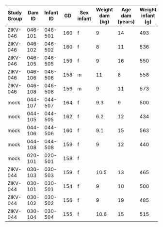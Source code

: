 
| Study Group | Dam ID | Infant ID | GD | Sex infant | Weight dam (kg)| Age dam (years) | Weight infant (g) | HC (mm) | BPD (mm) | Apgar 1 | Apgar 5 | Apgar 10 |
| --- | --- | --- | --- | --- | --- | --- | --- | --- | --- | --- | --- | --- |
| ZIKV-046 | 046-101 | 046-501 | 160 | f | 9 | 14 | 493 |	191 | 50 | | 8 | 8 |
| ZIKV-046 | 046-102 | 046-502 | 160 | f | 8 | 11 | 536 | 199 | 51.5 | 4 | 10 | 9 |
| ZIKV-046 | 046-105 | 046-505 | 159 | f | 9 | 16 | 550 |	191 | 50 | 4 | 8 | 8 |
| ZIKV-046 | 046-106 | 046-506 | 158 | m | 11 |	8	| 558 |	197 |	52.9 | 7 |9.5 | 9.5 |
| ZIKV-046 | 046-108 | 046-508 | 159 | m | 9 | 11 |	573 |	199.3 |	55 | 8 | 10 | 9 |
| mock | 044-107 | 044-507 | 164 | f | 9.3 |	9 |	500 |	193 |	49 | 4 | 7 | 9 |
| mock | 044-105 | 044-505 | 162 | f | 6.2 | 12 | 434 |	184 |	49 | 4 | 5 | 8 |
| mock | 044-106 | 044-506 | 160 | f | 9.1 | 15 |	563 |	202 |	52 | 8 | 8 | 8 |
| mock | 044-108 | 044-508 | 159 | f | 9 | 12 | 440 |	198 |	49.5 |			
| mock | 020-101 | 020-501 | 158 | f | | | | | | 7 | 9 | 10 |
| ZIKV-044 | 030-103 | 030-503 | 159 | f | 10.5 | 13 | 465 | 197 | 51 |			
| ZIKV-044 | 030-101 | 030-501 | 154 | f | 9 | 10 | 500 | 190 | 49 |			
| ZIKV-044 | 030-102 | 030-502 | 156 | f | 9 | 19 | 485 |	197 |	50 |			
| ZIKV-044 | 030-104 | 030-504 | 155 | f | 10.6 | 15 | 515 | 204 | 52 |	
